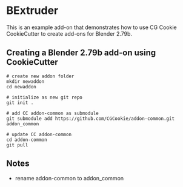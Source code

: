 # BExtruder

This is an example add-on that demonstrates how to use CG Cookie CookieCutter to create add-ons for Blender 2.79b.

## Creating a Blender 2.79b add-on using CookieCutter

```
# create new addon folder
mkdir newaddon
cd newaddon

# initialize as new git repo
git init .

# add CC addon-common as submodule
git submodule add https://github.com/CGCookie/addon-common.git addon_common

# update CC addon-common
cd addon-common
git pull
```


## Notes

- rename addon-common to addon_common
